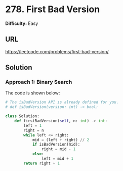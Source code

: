 # 278. First Bad Version

**Difficulty:** Easy

## URL

https://leetcode.com/problems/first-bad-version/

## Solution

### Approach 1: Binary Search

The code is shown below:

```python
# The isBadVersion API is already defined for you.
# def isBadVersion(version: int) -> bool:

class Solution:
    def firstBadVersion(self, n: int) -> int:
        left = 1
        right = n
        while left <= right:
            mid = (left + right) // 2
            if isBadVersion(mid):
                right = mid - 1
            else:
                left = mid + 1
        return right + 1
```
